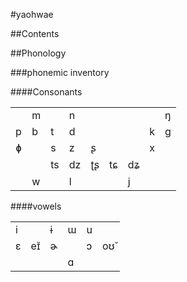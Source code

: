 #yaohwae

##Contents

##Phonology

###phonemic inventory

####Consonants


<table>
<tr><td></td><td>m</td><td></td><td>n</td>
<td></td><td></td><td></td><td></td><td>ŋ</td>
</tr>
<tr><td>p</td><td>b<br></td><td>t<br></td><td>d</td>
<td></td><td></td><td></td><td>k</td><td>g</td>
</tr>
<tr><td>ɸ</td><td></td><td>s<br></td><td>z</td><td>ʂ</td><td></td><td></td><td>x</td><td></td>
</tr>
<tr><td></td><td></td><td>ts<br></td><td>dz</td><td>ʈʂ</td><td>tɕ</td><td>dʑ</td><td></td><td></td>
</tr>
<tr><td></td><td>w</td><td><br></td><td>l</td><td></td><td></td><td>j</td><td></td><td></td>
</tr>
</table>

####vowels

<table>
<tr><td>i</td><td></td><td>ɨ</td><td>ɯ</td><td>u</td><td></td>
</tr>
<tr><td>ɛ</td><td>eɪ̆</td><td>ɚ</td><td></td><td>ɔ</td><td>oʊ̆</td>
</tr>
<tr><td></td><td></td><td></td><td>ɑ</td><td></td><td></td>
</tr>
</table>